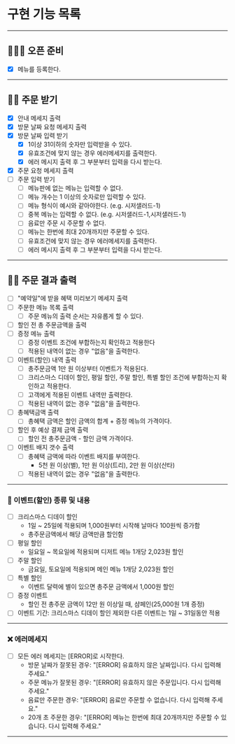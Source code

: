 # 구현 기능 목록

---
## 🧑🏻‍🍳 오픈 준비
- [X] 메뉴를 등록한다.
---
## 🙋🏻 주문 받기
- [X] 안내 메세지 출력
- [X] 방문 날짜 요청 메세지 출력
- [X] 방문 날짜 입력 받기
  - [x] 1이상 31이하의 숫자만 입력받을 수 있다.
  - [x] 유효조건에 맞지 않는 경우 에러메세지를 출력한다.
  - [x] 에러 메시지 출력 후 그 부분부터 입력을 다시 받는다.
- [X] 주문 요청 메세지 출력
- [ ] 주문 입력 받기
  - [ ] 메뉴판에 없는 메뉴는 입력할 수 없다.
  - [ ] 메뉴 개수는 1 이상의 숫자로만 입력할 수 있다.
  - [ ] 메뉴 형식이 예시와 같아야한다. (e.g. 시저샐러드-1)
  - [ ] 중복 메뉴는 입력할 수 없다. (e.g. 시저샐러드-1,시저샐러드-1)
  - [ ] 음료만 주문 시 주문할 수 없다.
  - [ ] 메뉴는 한번에 최대 20개까지만 주문할 수 있다.
  - [ ] 유효조건에 맞지 않는 경우 에러메세지를 출력한다.
  - [ ] 에러 메시지 출력 후 그 부분부터 입력을 다시 받는다.
---
## 💁🏻 주문 결과 출력
- [ ] "예약일"에 받을 혜택 미리보기 메세지 출력
- [ ] 주문한 메뉴 목록 출력
  - [ ] 주문 메뉴의 출력 순서는 자유롭게 할 수 있다.
- [ ] 할인 전 총 주문금액을 출력
- [ ] 증정 메뉴 출력
  - [ ] 증정 이벤트 조건에 부합하는지 확인하고 적용한다
  - [ ] 적용된 내역이 없는 경우 "없음"을 출력한다.
- [ ] 이벤트(할인) 내역 출력
  - [ ] 총주문금액 1만 원 이상부터 이벤트가 적용된다.
  - [ ] 크리스마스 디데이 할인, 평일 할인, 주말 할인, 특별 할인 조건에 부합하는지 확인하고 적용한다.
  - [ ] 고객에게 적용된 이벤트 내역만 출력한다.
  - [ ] 적용된 내역이 없는 경우 "없음"을 출력한다.
- [ ] 총혜택금액 출력
  - [ ] 총혜택 금액은 할인 금액의 합계 + 증정 메뉴의 가격이다.
- [ ] 할인 후 예상 결제 금액 출력
  - [ ] 할인 전 총주문금액 - 할인 금액 가격이다.
- [ ] 이벤트 배지 갯수 출력
  - [ ] 총혜택 금액에 따라 이벤트 배지를 부여한다.
    -  5천 원 이상(별), 1만 원 이상(트리), 2만 원 이상(산타)
  - [ ] 적용된 내역이 없는 경우 "없음"을 출력한다.
---
### 📄 이벤트(할인) 종류 및 내용
- [ ] 크리스마스 디데이 할인
  - 1일 ~ 25일에 적용되며 1,000원부터 시작해 날마다 100원씩 증가함
  - 총주문금액에서 해당 금액만큼 할인함
- [ ] 평일 할인
  - 일요일 ~ 목요일에 적용되며 디저트 메뉴 1개당 2,023원 할인
- [ ] 주말 할인
  - 금요일, 토요일에 적용되며 메인 메뉴 1개당 2,023원 할인
- [ ] 특별 할인
  - 이벤트 달력에 별이 있으면 총주문 금액에서 1,000원 할인
- [ ] 증정 이벤트
  - 할인 전 총주문 금액이 12만 원 이상일 때, 샴페인(25,000원 1개 증정)
- [ ] 이벤트 기간: 크리스마스 디데이 할인 제외한 다른 이벤트는 1일 ~ 31일동안 적용
---
### ❌ 에러메세지
- [ ] 모든 에러 메세지는 [ERROR]로 시작한다.
  - 방문 날짜가 잘못된 경우: "[ERROR] 유효하지 않은 날짜입니다. 다시 입력해 주세요."
  - 주문 메뉴가 잘못된 경우: "[ERROR] 유효하지 않은 주문입니다. 다시 입력해 주세요."
  - 음료만 주문한 경우: "[ERROR] 음료만 주문할 수 없습니다. 다시 입력해 주세요."
  - 20개 초 주문한 경우: "[ERROR] 메뉴는 한번에 최대 20개까지만 주문할 수 있습니다. 다시 입력해 주세요."
---